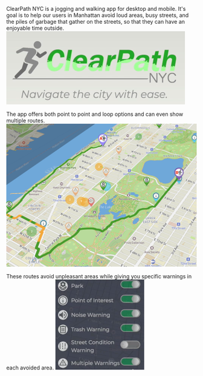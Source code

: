 ClearPath NYC is a jogging and walking app for desktop and mobile. It's goal is to help our users in Manhattan avoid loud areas, busy streets, and the piles of garbage that gather on the streets, so that they can have an enjoyable time outside.
!["Logo"](https://github.com/Southwick-Adam/ClearPathNYC/blob/main/images/logo.png)

The app offers both point to point and loop options and can even show multiple routes.
!["Route img"](https://github.com/Southwick-Adam/ClearPathNYC/blob/main/images/park_path.png)

These routes avoid unpleasant areas while giving you specific warnings in each avoided area.
!["Warnings"](https://github.com/Southwick-Adam/ClearPathNYC/blob/main/images/warnings.png)
